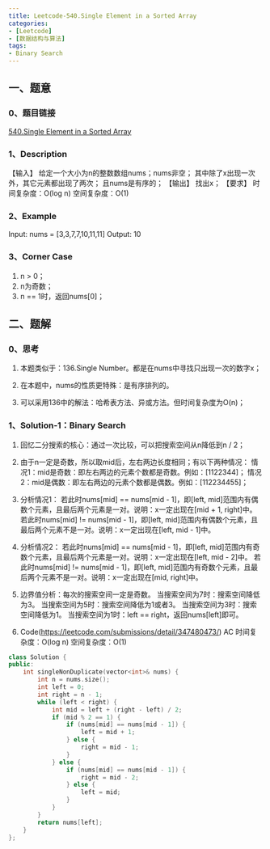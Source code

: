 ```yaml
---
title: Leetcode-540.Single Element in a Sorted Array
categories: 
- [Leetcode]
- [数据结构与算法]
tags: 
- Binary Search
---
```


## 一、题意

### 0、题目链接
[540.Single Element in a Sorted Array](https://leetcode.com/problems/single-element-in-a-sorted-array/)

### 1、Description
【输入】
给定一个大小为n的整数数组nums；nums非空；
其中除了x出现一次外，其它元素都出现了两次；
且nums是有序的；
【输出】
找出x；
【要求】
时间复杂度：O(log n)
空间复杂度：O(1)

### 2、Example
Input: nums = [3,3,7,7,10,11,11]
Output: 10

<!-- more -->

### 3、Corner Case
1. n > 0；
2. n为奇数；
3. n == 1时，返回nums[0]；

## 二、题解

### 0、思考
1. 本题类似于：136.Single Number。都是在nums中寻找只出现一次的数字x；

2. 在本题中，nums的性质更特殊：是有序排列的。

3. 可以采用136中的解法：哈希表方法、异或方法。但时间复杂度为O(n)；

### 1、Solution-1：Binary Search
1. 回忆二分搜索的核心：通过一次比较，可以把搜索空间从n降低到n / 2；

2. 由于n一定是奇数，所以取mid后，左右两边长度相同；有以下两种情况：
情况1：mid是奇数：即左右两边的元素个数都是奇数。例如：[1122344]；
情况2：mid是偶数：即左右两边的元素个数都是偶数。例如：[112234455]；

3. 分析情况1：
若此时nums[mid] == nums[mid - 1]，即[left, mid]范围内有偶数个元素，且最后两个元素是一对。说明：x一定出现在[mid + 1, right]中。
若此时nums[mid] != nums[mid - 1]，即[left, mid]范围内有偶数个元素，且最后两个元素不是一对。说明：x一定出现在[left, mid - 1]中。

4. 分析情况2：
若此时nums[mid] == nums[mid - 1]，即[left, mid]范围内有奇数个元素，且最后两个元素是一对。说明：x一定出现在[left, mid - 2]中。
若此时nums[mid] != nums[mid - 1]，即[left, mid]范围内有奇数个元素，且最后两个元素不是一对。说明：x一定出现在[mid, right]中。

5. 边界值分析：每次的搜索空间一定是奇数。
当搜索空间为7时：搜索空间降低为3。
当搜索空间为5时：搜索空间降低为1或者3。
当搜索空间为3时：搜索空间降低为1。
当搜索空间为1时：left == right，返回nums[left]即可。

6. Code(https://leetcode.com/submissions/detail/347480473/)
AC
时间复杂度：O(log n)
空间复杂度：O(1)
```C++
class Solution {
public:
    int singleNonDuplicate(vector<int>& nums) {
        int n = nums.size();
        int left = 0;
        int right = n - 1;
        while (left < right) {
            int mid = left + (right - left) / 2;
            if (mid % 2 == 1) {
                if (nums[mid] == nums[mid - 1]) {
                    left = mid + 1;
                } else {
                    right = mid - 1;
                }
            } else {
                if (nums[mid] == nums[mid - 1]) {
                    right = mid - 2;
                } else {
                    left = mid;
                }
            }
        }
        return nums[left];
    }
};
```